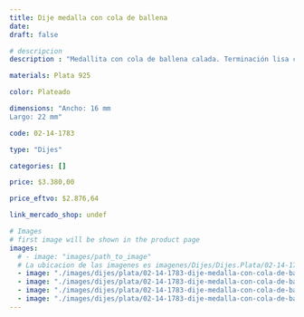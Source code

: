 ```yaml
---
title: Dije medalla con cola de ballena
date: 
draft: false

# descripcion
description : "Medallita con cola de ballena calada. Terminación lisa con mucho brillo."

materials: Plata 925

color: Plateado

dimensions: "Ancho: 16 mm 
Largo: 22 mm"

code: 02-14-1783

type: "Dijes"

categories: []

price: $3.380,00

price_eftvo: $2.876,64

link_mercado_shop: undef

# Images
# first image will be shown in the product page
images:
  # - image: "images/path_to_image"
  # La ubicacion de las imagenes es imagenes/Dijes/Dijes.Plata/02-14-1783-dije-medalla-con-cola-de-ballena
  - image: "./images/dijes/plata/02-14-1783-dije-medalla-con-cola-de-ballena_a.jpg"
  - image: "./images/dijes/plata/02-14-1783-dije-medalla-con-cola-de-ballena_b.jpg"
  - image: "./images/dijes/plata/02-14-1783-dije-medalla-con-cola-de-ballena_c.jpg"
  - image: "./images/dijes/plata/02-14-1783-dije-medalla-con-cola-de-ballena_d.jpg"
---
```

